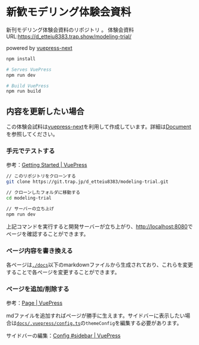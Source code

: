 # 新歓モデリング体験会資料

新刊モデリング体験会資料のリポジトリ  。
体験会資料URL:<https://d_etteiu8383.trap.show/modeling-trial/>

powered by [vuepress-next](https://github.com/vuepress/vuepress-next)

```bash
npm install

# Serves VuePress
npm run dev

# Build VuePress
npm run build
```

## 内容を更新したい場合

この体験会試料は[vuepress-next](https://github.com/vuepress/vuepress-next)を利用して作成しています。詳細は[Document](https://v2.vuepress.vuejs.org/)を参照してください。

### 手元でテストする

参考：[Getting Started | VuePress](https://v2.vuepress.vuejs.org/guide/getting-started.html#prerequisites)

```bash
// このリポジトリをクローンする
git clone https://git.trap.jp/d_etteiu8383/modeling-trial.git

// クローンしたフォルダに移動する
cd modeling-trial

// サーバーの立ち上げ
npm run dev
```

上記コマンドを実行すると開発サーバーが立ち上がり、<http://localhost:8080>でページを確認することができます。

### ページ内容を書き換える

各ページは[`./docs`](https://git.trap.jp/d_etteiu8383/modeling-trial/src/branch/master/docs)以下のmarkdownファイルから生成されており、これらを変更することで各ページを変更することができます。

### ページを追加/削除する

参考：[Page | VuePress](https://v2.vuepress.vuejs.org/guide/page.html#frontmatter)

mdファイルを追加すればページが勝手に生えます。サイドバーに表示したい場合は[`docs/.vuepress/config.ts`](https://git.trap.jp/d_etteiu8383/modeling-trial/src/branch/master/docs/.vuepress/config.ts)の`themeConfig`を編集する必要があります。

サイドバーの編集：[Config #sidebar | VuePress](https://v2.vuepress.vuejs.org/reference/default-theme/config.html#sidebar)
